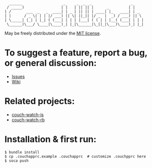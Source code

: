       ______                   _     _  _  _                  _
     / _____)                 | |   | || || |      _         | |
    | /       ___  _   _  ____| | _ | || || | ____| |_   ____| | _
    | |      / _ \| | | |/ ___) || \| ||_|| |/ _  |  _) / ___) || \
    | \_____| |_| | |_| ( (___| | | | |___| ( ( | | |__( (___| | | |
     \______)\___/ \____|\____)_| |_|\______|\_||_|\___)\____)_| |_|
 
May be freely distributed under the [MIT license](https://github.com/andrzejsliwa/couch-watch/raw/master/LICENSE).

To suggest a feature, report a bug, or general discussion:
==========================================================

  * [Issues](http://github.com/andrzejsliwa/couch-watch/issues/)
  * [Wiki](http://github.com/andrzejsliwa/couch-watch/wiki/)

Related projects:
=================
  
  * [couch-watch-js](https://github.com/andrzejsliwa/couch-watch-js)
  * [couch-watch-rb](https://github.com/andrzejsliwa/couch-watch-rb)

Installation & first run:
=========================
 
    $ bundle install
    $ cp .couchapprc.example .couchapprc  # customize .couchpprc here
    $ soca push
  